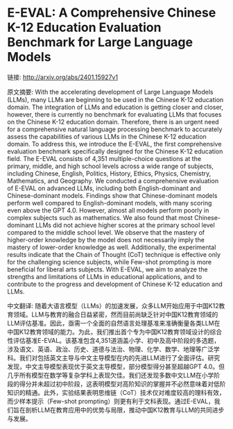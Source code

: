 # E-EVAL: A Comprehensive Chinese K-12 Education Evaluation Benchmark for Large Language Models

链接: http://arxiv.org/abs/2401.15927v1

原文摘要:
With the accelerating development of Large Language Models (LLMs), many LLMs
are beginning to be used in the Chinese K-12 education domain. The integration
of LLMs and education is getting closer and closer, however, there is currently
no benchmark for evaluating LLMs that focuses on the Chinese K-12 education
domain. Therefore, there is an urgent need for a comprehensive natural language
processing benchmark to accurately assess the capabilities of various LLMs in
the Chinese K-12 education domain. To address this, we introduce the E-EVAL,
the first comprehensive evaluation benchmark specifically designed for the
Chinese K-12 education field. The E-EVAL consists of 4,351 multiple-choice
questions at the primary, middle, and high school levels across a wide range of
subjects, including Chinese, English, Politics, History, Ethics, Physics,
Chemistry, Mathematics, and Geography. We conducted a comprehensive evaluation
of E-EVAL on advanced LLMs, including both English-dominant and
Chinese-dominant models. Findings show that Chinese-dominant models perform
well compared to English-dominant models, with many scoring even above the GPT
4.0. However, almost all models perform poorly in complex subjects such as
mathematics. We also found that most Chinese-dominant LLMs did not achieve
higher scores at the primary school level compared to the middle school level.
We observe that the mastery of higher-order knowledge by the model does not
necessarily imply the mastery of lower-order knowledge as well. Additionally,
the experimental results indicate that the Chain of Thought (CoT) technique is
effective only for the challenging science subjects, while Few-shot prompting
is more beneficial for liberal arts subjects. With E-EVAL, we aim to analyze
the strengths and limitations of LLMs in educational applications, and to
contribute to the progress and development of Chinese K-12 education and LLMs.

中文翻译:
随着大语言模型（LLMs）的加速发展，众多LLM开始应用于中国K12教育领域。LLM与教育的融合日益紧密，然而目前尚缺乏针对中国K12教育领域的LLM评估基准。因此，亟需一个全面的自然语言处理基准来准确衡量各类LLM在中国K12教育领域的能力。为此，我们推出首个专为中国K12教育领域设计的综合性评估基准E-EVAL。该基准包含4,351道涵盖小学、初中及高中阶段的多选题，涉及语文、英语、政治、历史、道德与法治、物理、化学、数学、地理等广泛学科。我们对包括英文主导与中文主导模型在内的先进LLM进行了全面评估。研究发现，中文主导模型表现优于英文主导模型，部分模型得分甚至超越GPT 4.0。但几乎所有模型在数学等复杂学科上表现欠佳。我们还发现多数中文LLM在小学阶段的得分并未超过初中阶段，这表明模型对高阶知识的掌握并不必然意味着对低阶知识的精通。此外，实验结果表明思维链（CoT）技术仅对难度较高的理科有效，而少样本提示（Few-shot prompting）则更有利于文科表现。通过E-EVAL，我们旨在剖析LLM在教育应用中的优势与局限，推动中国K12教育与LLM的共同进步与发展。
